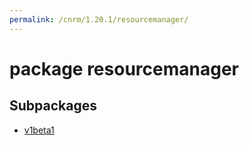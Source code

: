 ```yaml
---
permalink: /cnrm/1.20.1/resourcemanager/
---
```


# package resourcemanager



## Subpackages

* [v1beta1](resourcemanager-v1beta1.md)